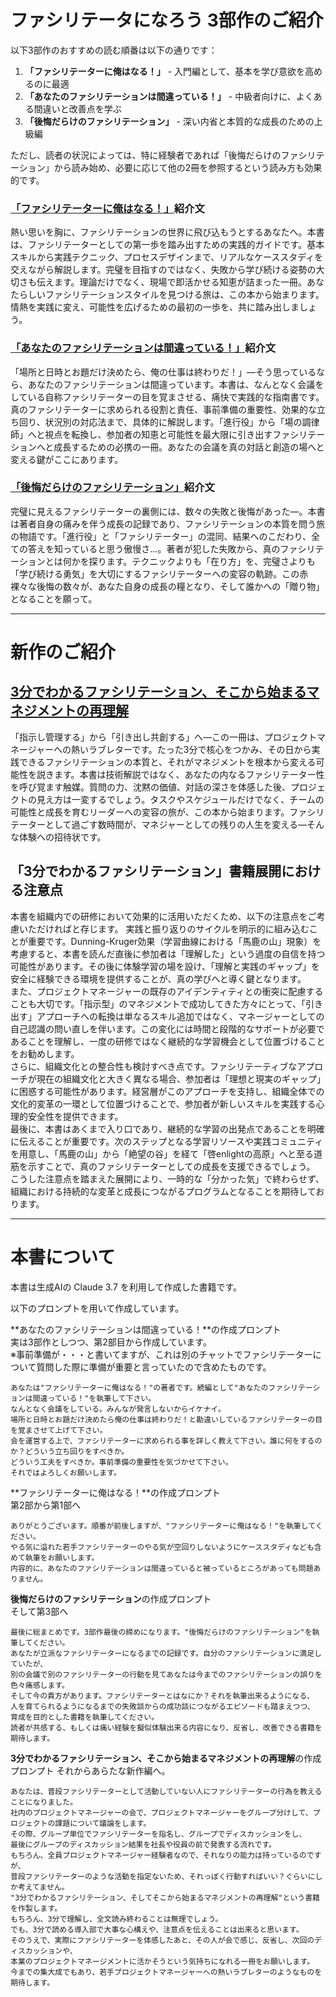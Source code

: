 # ファシリテータになろう 3部作のご紹介
以下3部作のおすすめの読む順番は以下の通りです：

1. **「ファシリテーターに俺はなる！」** - 入門編として、基本を学び意欲を高めるのに最適
2. **「あなたのファシリテーションは間違っている！」** - 中級者向けに、よくある間違いと改善点を学ぶ
3. **「後悔だらけのファシリテーション」** - 深い内省と本質的な成長のための上級編

ただし、読者の状況によっては、特に経験者であれば「後悔だらけのファシリテーション」から読み始め、必要に応じて他の2冊を参照するという読み方も効果的です。

### [「ファシリテーターに俺はなる！」](https://github.com/t2k2pp/facilitator_book/blob/main/facilitator-book-2.md)紹介文

熱い思いを胸に、ファシリテーションの世界に飛び込もうとするあなたへ。本書は、ファシリテーターとしての第一歩を踏み出すための実践的ガイドです。基本スキルから実践テクニック、プロセスデザインまで、リアルなケーススタディを交えながら解説します。完璧を目指すのではなく、失敗から学び続ける姿勢の大切さも伝えます。理論だけでなく、現場で即活かせる知恵が詰まった一冊。あなたらしいファシリテーションスタイルを見つける旅は、この本から始まります。情熱を実践に変え、可能性を広げるための最初の一歩を、共に踏み出しましょう。

### [「あなたのファシリテーションは間違っている！」](https://github.com/t2k2pp/facilitator_book/blob/main/facilitator-book-1.md)紹介文

「場所と日時とお題だけ決めたら、俺の仕事は終わりだ！」—そう思っているなら、あなたのファシリテーションは間違っています。本書は、なんとなく会議をしている自称ファシリテーターの目を覚まさせる、痛快で実践的な指南書です。真のファシリテーターに求められる役割と責任、事前準備の重要性、効果的な立ち回り、状況別の対応法まで、具体的に解説します。「進行役」から「場の調律師」へと視点を転換し、参加者の知恵と可能性を最大限に引き出すファシリテーションへと成長するための必携の一冊。あなたの会議を真の対話と創造の場へと変える鍵がここにあります。

### [「後悔だらけのファシリテーション」](https://github.com/t2k2pp/facilitator_book/blob/main/facilitator-book-3.md)紹介文

完璧に見えるファシリテーターの裏側には、数々の失敗と後悔があった—。本書は著者自身の痛みを伴う成長の記録であり、ファシリテーションの本質を問う旅の物語です。「進行役」と「ファシリテーター」の混同、結果へのこだわり、全ての答えを知っていると思う傲慢さ...。著者が犯した失敗から、真のファシリテーションとは何かを探ります。テクニックよりも「在り方」を、完璧さよりも「学び続ける勇気」を大切にするファシリテーターへの変容の軌跡。この赤裸々な後悔の数々が、あなた自身の成長の糧となり、そして誰かへの「贈り物」となることを願って。

---

# 新作のご紹介
## [3分でわかるファシリテーション、そこから始まるマネジメントの再理解](https://github.com/t2k2pp/facilitator_book/blob/main/facilitation-pm-guide.md)

「指示し管理する」から「引き出し共創する」へ—この一冊は、プロジェクトマネージャーへの熱いラブレターです。たった3分で核心をつかみ、その日から実践できるファシリテーションの本質と、それがマネジメントを根本から変える可能性を説きます。本書は技術解説ではなく、あなたの内なるファシリテーター性を呼び覚ます触媒。質問の力、沈黙の価値、対話の深さを体感した後、プロジェクトの見え方は一変するでしょう。タスクやスケジュールだけでなく、チームの可能性と成長を育むリーダーへの変容の旅が、この本から始まります。ファシリテーターとして過ごす数時間が、マネジャーとしての残りの人生を変える—そんな体験への招待状です。

## 「3分でわかるファシリテーション」書籍展開における注意点

本書を組織内での研修において効果的に活用いただくため、以下の注意点をご考慮いただければと存じます。
実践と振り返りのサイクルを明示的に組み込むことが重要です。Dunning-Kruger効果（学習曲線における「馬鹿の山」現象）を考慮すると、本書を読んだ直後に参加者は「理解した」という過度の自信を持つ可能性があります。その後に体験学習の場を設け、「理解と実践のギャップ」を安全に経験できる環境を提供することが、真の学びへと導く鍵となります。  
また、プロジェクトマネージャーの既存のアイデンティティとの衝突に配慮することも大切です。「指示型」のマネジメントで成功してきた方々にとって、「引き出す」アプローチへの転換は単なるスキル追加ではなく、マネージャーとしての自己認識の問い直しを伴います。この変化には時間と段階的なサポートが必要であることを理解し、一度の研修ではなく継続的な学習機会として位置づけることをお勧めします。  
さらに、組織文化との整合性も検討すべき点です。ファシリテーティブなアプローチが現在の組織文化と大きく異なる場合、参加者は「理想と現実のギャップ」に困惑する可能性があります。経営層がこのアプローチを支持し、組織全体での文化的変革の一環として位置づけることで、参加者が新しいスキルを実践する心理的安全性を提供できます。  
最後に、本書はあくまで入り口であり、継続的な学習の出発点であることを明確に伝えることが重要です。次のステップとなる学習リソースや実践コミュニティを用意し、「馬鹿の山」から「絶望の谷」を経て「啓enlightの高原」へと至る道筋を示すことで、真のファシリテーターとしての成長を支援できるでしょう。  
こうした注意点を踏まえた展開により、一時的な「分かった気」で終わらせず、組織における持続的な変革と成長につながるプログラムとなることを期待しております。

---

# 本書について

本書は生成AIの Claude 3.7 を利用して作成した書籍です。

以下のプロンプトを用いて作成しています。

**あなたのファシリテーションは間違っている！**の作成プロンプト  
実は3部作としつつ、第2部目から作成しています。  
※事前準備が・・・と書いてますが、これは別のチャットでファシリテーターについて質問した際に準備が重要と言っていたので含めたものです。

```Prompt
あなたは"ファシリテーターに俺はなる！"の著者です。続編として"あなたのファシリテーションは間違っている！"を執筆して下さい。
なんとなく会議をしている。みんなが発言しないからイケナイ。
場所と日時とお題だけ決めたら俺の仕事は終わりだ！と勘違いしているファシリテーターの目を覚まさせて上げて下さい。
会を運営する上で、ファシリテーターに求められる事を詳しく教えて下さい。誰に何をするのか？どういう立ち回りをすべきか。
どういう工夫をすべきか。事前準備の重要性を気づかせて下さい。
それではよろしくお願いします。
```

**ファシリテーターに俺はなる！**の作成プロンプト  
第2部から第1部へ

```Prompt
ありがとうございます。順番が前後しますが、"ファシリテーターに俺はなる！"を執筆してください。
やる気に溢れた若手ファシリテーターのやる気が空回りしないようにケーススタディなども含めて執筆をお願いします。
内容的に、あなたのファシリテーションは間違っていると被っているところがあっても問題ありません。
```

**後悔だらけのファシリテーション**の作成プロンプト  
そして第3部へ

```Prompt
最後に総まとめです。3部作最後の締めになります。"後悔だらけのファシリテーション"を執筆してください。
あなたが立派なファシリテーターになるまでの記録です。自分のファシリテーションに満足していたが、
別の会議で別のファシリテーターの行動を見てあなたは今までのファシリテーションの誤りを色々痛感します。
そして今の貴方があります。ファシリテーターとはなにか？それを執筆出来るようになる、
人を育てられるようになるまでの失敗談からの成功談につながるエピソードも踏まえつつ、
育成を目的とした書籍を執筆してください。
読者が共感する、もしくは痛い経験を擬似体験出来る内容になり、反省し、改善できる書籍を期待します。
```

**3分でわかるファシリテーション、そこから始まるマネジメントの再理解**の作成プロンプト
それからあらたな新作編へ。

```Prompt
あなたは、普段ファシリテーターとして活動していない人にファシリテーターの行為を教えることになりました。
社内のプロジェクトマネージャーの会で、プロジェクトマネージャーをグループ分けして、プロジェクトの課題について議論をします。
その際、グループ単位でファシリテーターを指名し、グループでディスカッションをし、
最後にグループのディスカッション結果を社長や役員の前で発表する流れです。
もちろん、全員プロジェクトマネージャー経験者なので、それなりの能力は持っているのですが、
普段ファシリテーターのような活動を指定ないため、それっぽく行動すればいい？ぐらいにしか考えてません。
"3分でわかるファシリテーション、そしてそこから始まるマネジメントの再理解"という書籍を作製します。
もちろん、3分で理解し、全文読み終わることは無理でしょう。
でも、3分で読める導入部で大事な心構えや、注意点を伝えることは出来ると思います。
そのうえで、実際にファシリテーターを体感したあと、その人が会で感じ、反省し、次回のディスカッションや、
本業のプロジェクトマネージメントに活かそうという気持ちになれる一冊をお願いします。
今までの集大成でもあり、若手プロジェクトマネージャーへの熱いラブレターのようなものを期待します。
```
